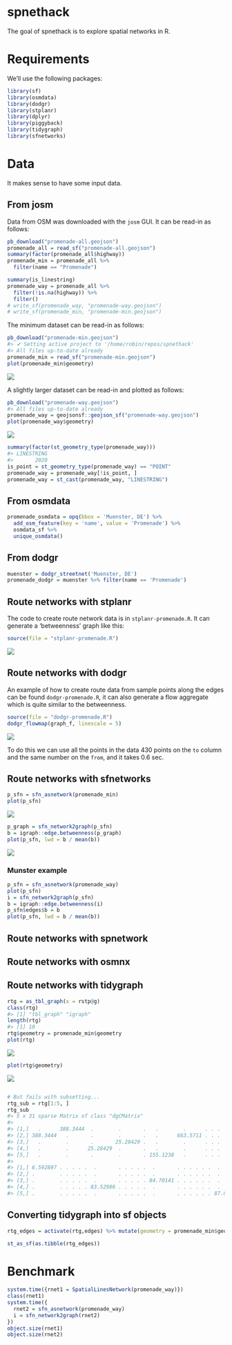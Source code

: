 
<!-- README.md is generated from README.Rmd. Please edit that file -->

# spnethack

The goal of spnethack is to explore spatial networks in R.

# Requirements

We’ll use the following packages:

``` r
library(sf)
library(osmdata)
library(dodgr)
library(stplanr)
library(dplyr)
library(piggyback)
library(tidygraph)
library(sfnetworks)
```

# Data

It makes sense to have some input data.

## From josm

Data from OSM was downloaded with the `josm` GUI. It can be read-in as
follows:

``` r
pb_download("promenade-all.geojson")
promenade_all = read_sf("promenade-all.geojson")
summary(factor(promenade_all$highway))
promenade_min = promenade_all %>% 
  filter(name == "Promenade")

summary(is_linestring)
promenade_way = promenade_all %>% 
  filter(!is.na(highway)) %>% 
  filter()
# write_sf(promenade_way, "promenade-way.geojson")
# write_sf(promenade_min, "promenade-min.geojson")
```

The minimum dataset can be read-in as follows:

``` r
pb_download("promenade-min.geojson")
#> ✔ Setting active project to '/home/robin/repos/spnethack'
#> All files up-to-date already
promenade_min = read_sf("promenade-min.geojson")
plot(promenade_min$geometry)
```

![](README_files/figure-gfm/plot1-1.png)<!-- -->

A slightly larger dataset can be read-in and plotted as follows:

``` r
pb_download("promenade-way.geojson")
#> All files up-to-date already
promenade_way = geojsonsf::geojson_sf("promenade-way.geojson")
plot(promenade_way$geometry)
```

![](README_files/figure-gfm/pway-1.png)<!-- -->

``` r
summary(factor(st_geometry_type(promenade_way)))
#> LINESTRING 
#>       2020
is_point = st_geometry_type(promenade_way) == "POINT"
promenade_way = promenade_way[!is_point, ]
promenade_way = st_cast(promenade_way, "LINESTRING")
```

## From osmdata

``` r
promenade_osmdata = opq(bbox = 'Muenster, DE') %>% 
  add_osm_feature(key = 'name', value = 'Promenade') %>% 
  osmdata_sf %>% 
  unique_osmdata()
```

## From dodgr

``` r
muenster = dodgr_streetnet('Muenster, DE')
promenade_dodgr = muenster %>% filter(name == 'Promenade')
```

## Route networks with stplanr

The code to create route network data is in `stplanr-promenade.R`. It
can generate a ‘betweenness’ graph like this:

``` r
source(file = "stplanr-promenade.R")
```

![](README_files/figure-gfm/promenade-stplanr-1.png)<!-- -->

## Route networks with dodgr

An example of how to create route data from sample points along the
edges can be found `dodgr-promenade.R`, it can also generate a flow
aggregate which is quite similar to the betweenness.

``` r
source(file = "dodgr-promenade.R")
dodgr_flowmap(graph_f, linescale = 5)
```

![](README_files/figure-gfm/promenade-dodgr-1.png)<!-- -->

To do this we can use all the points in the data 430 points on the `to`
column and the same number on the `from`, and it takes 0.6 sec.

## Route networks with sfnetworks

``` r
p_sfn = sfn_asnetwork(promenade_min)
plot(p_sfn)
```

![](README_files/figure-gfm/unnamed-chunk-5-1.png)<!-- -->

``` r
p_graph = sfn_network2graph(p_sfn)
b = igraph::edge.betweenness(p_graph)
plot(p_sfn, lwd = b / mean(b))
```

![](README_files/figure-gfm/unnamed-chunk-5-2.png)<!-- -->

### Munster example

``` r
p_sfn = sfn_asnetwork(promenade_way)
plot(p_sfn)
i = sfn_network2graph(p_sfn)
b = igraph::edge.betweenness(i)
p_sfn$edges$b = b
plot(p_sfn, lwd = b / mean(b))
```

## Route networks with spnetwork

## Route networks with osmnx

## Route networks with tidygraph

``` r
rtg = as_tbl_graph(x = rstp@g)
class(rtg)
#> [1] "tbl_graph" "igraph"
length(rtg)
#> [1] 10
rtg$geometry = promenade_min$geometry
plot(rtg)
```

![](README_files/figure-gfm/tidygraph-1.png)<!-- -->

``` r
plot(rtg$geometry)
```

![](README_files/figure-gfm/tidygraph-2.png)<!-- -->

``` r

# But fails with subsetting...
rtg_sub = rtg[1:5, ]
rtg_sub
#> 5 x 31 sparse Matrix of class "dgCMatrix"
#>                                                                   
#> [1,]   .      388.3444  .        .       .   .        .      . . .
#> [2,] 388.3444   .       .        .       .   .      663.5711 . . .
#> [3,]   .        .       .       25.28429 .   .        .      . . .
#> [4,]   .        .      25.28429  .       .   .        .      . . .
#> [5,]   .        .       .        .       . 155.1238   .      . . .
#>                                                                           
#> [1,] 6.592897 . . . . .  .       . . . . .  .       . . . . . .  .       .
#> [2,] .        . . . . .  .       . . . . .  .       . . . . . .  .       .
#> [3,] .        . . . . .  .       . . . . . 84.70141 . . . . . .  .       .
#> [4,] .        . . . . . 83.52986 . . . . .  .       . . . . . .  .       .
#> [5,] .        . . . . .  .       . . . . .  .       . . . . . . 87.09183 .
```

## Converting tidygraph into sf objects

``` r
rtg_edges = activate(rtg,edges) %>% mutate(geometry = promenade_min$geometry)

st_as_sf(as.tibble(rtg_edges)) 
```

# Benchmark

``` r
system.time({rnet1 = SpatialLinesNetwork(promenade_way)})
class(rnet1)
system.time({
  rnet2 = sfn_asnetwork(promenade_way)
  i = sfn_network2graph(rnet2)
})
object.size(rnet1)
object.size(rnet2)
```
